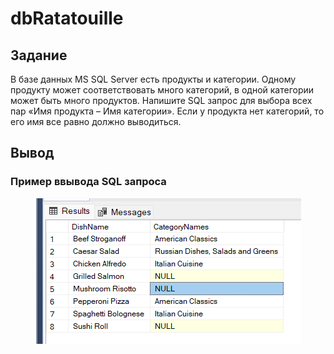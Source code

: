 # dbRatatouille

## Задание

В базе данных MS SQL Server есть продукты и категории. 
Одному продукту может соответствовать много категорий, в одной 
категории может быть много продуктов. Напишите SQL запрос для выбора 
всех пар «Имя продукта – Имя категории». Если у продукта нет категорий, 
то его имя все равно должно выводиться.

## Вывод

### Пример ввывода SQL запроса

<p align="center">
  <img src="https://github.com/KimIlia91/SqlImplementation/blob/master/Image.png" alt="Image">
</p>
